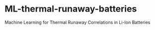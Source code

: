 # ML-thermal-runaway-batteries
Machine Learning for Thermal Runaway Correlations in Li-Ion Batteries
